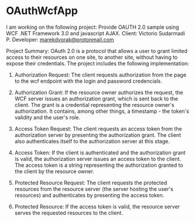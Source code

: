 # OAuthWcfApp
I am working on the following project: Provide OAUTH 2.0 sample using WCF .NET Framework 3.0 and javascript AJAX.
Client: Victorio Sudarmadi P. 
Developer: marekdvorak@protonmail.com

Project Summary:
OAuth 2.0 is a protocol that allows a user to grant limited access to their resources on one site, to another site, without having to expose their credentials.
The project includes the following implementation:

1) Authorization Request: The client requests authorization from the page to the wcf endpoint with the login and password credencials.

2) Authorization Grant: If the resource owner authorizes the request, the WCF server issues an authorization grant, which is sent back to the client. The grant is a credential representing the resource owner's authorization. It contains, among other things, a timestamp - the token's validity and the user's role.

3) Access Token Request: The client requests an access token from the authorization server by presenting the authorization grant. The client also authenticates itself to the authorization server at this stage.

4) Access Token: If the client is authenticated and the authorization grant is valid, the authorization server issues an access token to the client. The access token is a string representing the authorization granted to the client by the resource owner.

5) Protected Resource Request: The client requests the protected resources from the resource server (the server hosting the user's resources) and authenticates by presenting the access token.

6) Protected Resource: If the access token is valid, the resource server serves the requested resources to the client.
